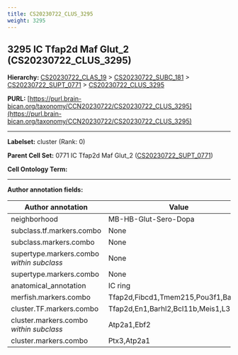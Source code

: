 ```yaml
---
title: CS20230722_CLUS_3295
weight: 3295
---
```

## 3295 IC Tfap2d Maf Glut_2 (CS20230722_CLUS_3295)
<b>Hierarchy: </b>
[CS20230722_CLAS_19](../CS20230722_CLAS_19) >
[CS20230722_SUBC_181](../CS20230722_SUBC_181) >
[CS20230722_SUPT_0771](../CS20230722_SUPT_0771) >
[CS20230722_CLUS_3295](../CS20230722_CLUS_3295)

**PURL:** [https://purl.brain-bican.org/taxonomy/CCN20230722/CS20230722_CLUS_3295](https://purl.brain-bican.org/taxonomy/CCN20230722/CS20230722_CLUS_3295)

---


**Labelset:** cluster (Rank: 0)

**Parent Cell Set:** 0771 IC Tfap2d Maf Glut_2 ([CS20230722_SUPT_0771](../CS20230722_SUPT_0771))



**Cell Ontology Term:** 

[MARKER GENES.]: #


---

[TRANSFERRED ANNOTATIONS.]: #


[AUTHOR ANNOTATION FIELDS.]: #


**Author annotation fields:**

| Author annotation | Value |
|-------------------|-------|
|neighborhood|MB-HB-Glut-Sero-Dopa|
|subclass.tf.markers.combo|None|
|subclass.markers.combo|None|
|supertype.markers.combo _within subclass_|None|
|supertype.markers.combo|None|
|anatomical_annotation|IC ring|
|merfish.markers.combo|Tfap2d,Fibcd1,Tmem215,Pou3f1,Barhl2|
|cluster.TF.markers.combo|Tfap2d,En1,Barhl2,Bcl11b,Meis1,L3mbtl4|
|cluster.markers.combo _within subclass_|Atp2a1,Ebf2|
|cluster.markers.combo|Ptx3,Atp2a1|
